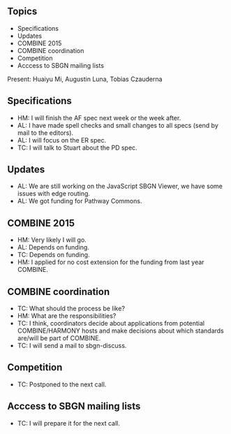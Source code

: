 Topics
------

-   Specifications
-   Updates
-   COMBINE 2015
-   COMBINE coordination
-   Competition
-   Acccess to SBGN mailing lists

Present: Huaiyu Mi, Augustin Luna, Tobias Czauderna

Specifications
--------------

-   HM: I will finish the AF spec next week or the week after.
-   AL: I have made spell checks and small changes to all specs (send by mail to the editors).
-   AL: I will focus on the ER spec.
-   TC: I will talk to Stuart about the PD spec.

Updates
-------

-   AL: We are still working on the JavaScript SBGN Viewer, we have some issues with edge routing.
-   AL: We got funding for Pathway Commons.

COMBINE 2015
------------

-   HM: Very likely I will go.
-   AL: Depends on funding.
-   TC: Depends on funding.
-   HM: I applied for no cost extension for the funding from last year COMBINE.

COMBINE coordination
--------------------

-   TC: What should the process be like?
-   HM: What are the responsibilities?
-   TC: I think, coordinators decide about applications from potential COMBINE/HARMONY hosts and make decisions about which standards are/will be part of COMBINE.
-   TC: I will send a mail to sbgn-discuss.

Competition
-----------

-   TC: Postponed to the next call.

Acccess to SBGN mailing lists
-----------------------------

-   TC: I will prepare it for the next call.
